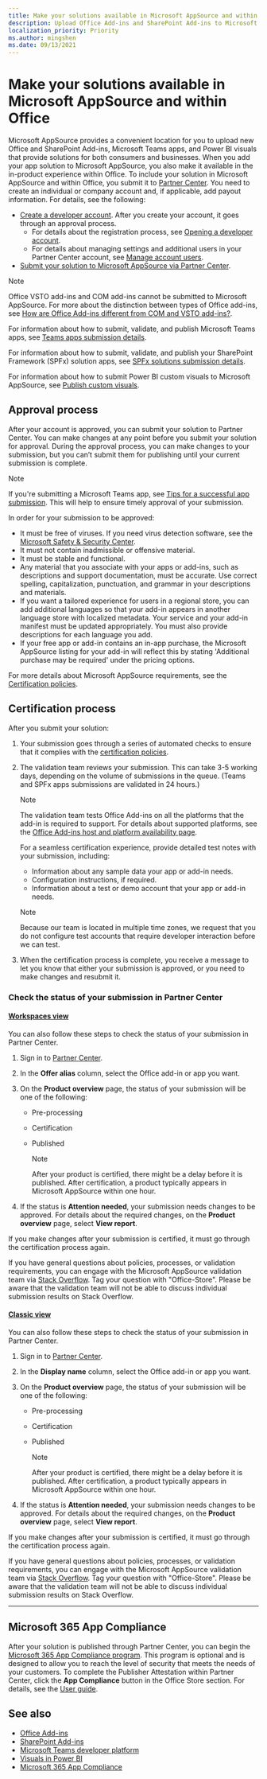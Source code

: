 ```yaml
---
title: Make your solutions available in Microsoft AppSource and within Office 
description: Upload Office Add-ins and SharePoint Add-ins to Microsoft AppSource via Partner Center.
localization_priority: Priority
ms.author: mingshen
ms.date: 09/13/2021
---
```


# Make your solutions available in Microsoft AppSource and within Office

Microsoft AppSource provides a convenient location for you to upload new Office and SharePoint Add-ins, Microsoft Teams apps, and Power BI visuals that provide solutions for both consumers and businesses. When you add your app solution to Microsoft AppSource, you also make it available in the in-product experience within Office. To include your solution in Microsoft AppSource and within Office, you submit it to [Partner Center](https://partner.microsoft.com/dashboard/marketplace-offers/overview). You need to create an individual or company account and, if applicable, add payout information. For details, see the following:

- [Create a developer account](https://partner.microsoft.com/dashboard/account/v3/enrollment/introduction/office). After you create your account, it goes through an approval process. 
  - For details about the registration process, see [Opening a developer account](open-a-developer-account.md).
  - For details about managing settings and additional users in your Partner Center account, see [Manage account users](manage-account-settings-and-profile.md).
- [Submit your solution to Microsoft AppSource via Partner Center](use-partner-center-to-submit-to-appsource.md).

> [!NOTE]
> Office VSTO add-ins and COM add-ins cannot be submitted to Microsoft AppSource. For more about the distinction between types of Office add-ins, see [How are Office Add-ins different from COM and VSTO add-ins?](/office/dev/add-ins/overview/office-add-ins#how-are-office-add-ins-different-from-com-and-vsto-add-ins).

For information about how to submit, validate, and publish Microsoft Teams apps, see [Teams apps submission details](/microsoftteams/platform/concepts/deploy-and-publish/appsource/publish).

For information about how to submit, validate, and publish your SharePoint Framework (SPFx) solution apps, see [SPFx solutions submission details](/sharepoint/dev/spfx/publish-to-marketplace-checklist).

For information about how to submit Power BI custom visuals to Microsoft AppSource, see [Publish custom visuals](/power-bi/developer/office-store).

<a name="bk_approval"> </a>
## Approval process

After your account is approved, you can submit your solution to Partner Center. You can make changes at any point before you submit your solution for approval. During the approval process, you can make changes to your submission, but you can’t submit them for publishing until your current submission is complete.

> [!NOTE] 
> If you're submitting a Microsoft Teams app, see [Tips for a successful app submission](/microsoftteams/platform/publishing/office-store-approval). This will help to ensure timely approval of your submission.

In order for your submission to be approved:

- It must be free of viruses. If you need virus detection software, see the [Microsoft Safety & Security Center](https://go.microsoft.com/fwlink/?LinkId=248711).
- It must not contain inadmissible or offensive material.
- It must be stable and functional.
- Any material that you associate with your apps or add-ins, such as descriptions and support documentation, must be accurate. Use correct spelling, capitalization, punctuation, and grammar in your descriptions and materials.
- If you want a tailored experience for users in a regional store, you can add additional languages so that your add-in appears in another language store with localized metadata. Your service and your add-in manifest must be updated appropriately. You must also provide descriptions for each language you add.
- If your free app or add-in contains an in-app purchase, the Microsoft AppSource listing for your add-in will reflect this by stating 'Additional purchase may be required' under the pricing options.

For more details about Microsoft AppSource requirements, see the [Certification policies](/legal/marketplace/certification-policies).

<a name="bk_Validation"> </a>

## Certification process

After you submit your solution:

1. Your submission goes through a series of automated checks to ensure that it complies with the [certification policies](/legal/marketplace/certification-policies).

2. The validation team reviews your submission. This can take 3-5 working days, depending on the volume of submissions in the queue. (Teams and SPFx apps submissions are validated in 24 hours.)

   > [!NOTE]
   > The validation team tests Office Add-ins on all the platforms that the add-in is required to support. For details about supported platforms, see the [Office Add-ins host and platform availability page](/office/dev/add-ins/overview/office-add-in-availability).

   For a seamless certification experience, provide detailed test notes with your submission, including:

   - Information about any sample data your app or add-in needs.
   - Configuration instructions, if required.
   - Information about a test or demo account that your app or add-in needs.

   > [!NOTE]
   > Because our team is located in multiple time zones, we request that you do not configure test accounts that require developer interaction before we can test.

3. When the certification process is complete, you receive a message to let you know that either your submission is approved, or you need to make changes and resubmit it.

### Check the status of your submission in Partner Center

#### [Workspaces view](#tab/Workspaces-view)

You can also follow these steps to check the status of your submission in Partner Center.

1. Sign in to [Partner Center](https://partner.microsoft.com/dashboard/marketplace-offers/overview).
1. In the **Offer alias** column, select the Office add-in or app you want.
1. On the **Product overview** page, the status of your submission will be one of the following:
    - Pre-processing
    - Certification
    - Published

      > [!NOTE]
      > After your product is certified, there might be a delay before it is published. After certification, a product typically appears in Microsoft AppSource within one hour.

1. If the status is **Attention needed**, your submission needs changes to be approved. For details about the required changes, on the **Product overview** page, select **View report**.

If you make changes after your submission is certified, it must go through the certification process again.

If you have general questions about policies, processes, or validation requirements, you can engage with the Microsoft AppSource validation team via [Stack Overflow](https://stackoverflow.com/search?q=office-store). Tag your question with "Office-Store". Please be aware that the validation team will not be able to discuss individual submission results on Stack Overflow.

#### [Classic view](#tab/classic-view)

You can also follow these steps to check the status of your submission in Partner Center.

1. Sign in to [Partner Center](https://partner.microsoft.com/dashboard/office/overview).
1. In the **Display name** column, select the Office add-in or app you want.
1. On the **Product overview** page, the status of your submission will be one of the following:
    - Pre-processing
    - Certification
    - Published

      > [!NOTE]
      > After your product is certified, there might be a delay before it is published. After certification, a product typically appears in Microsoft AppSource within one hour.

1. If the status is **Attention needed**, your submission needs changes to be approved. For details about the required changes, on the **Product overview** page, select **View report**.

If you make changes after your submission is certified, it must go through the certification process again.

If you have general questions about policies, processes, or validation requirements, you can engage with the Microsoft AppSource validation team via [Stack Overflow](https://stackoverflow.com/search?q=office-store). Tag your question with "Office-Store". Please be aware that the validation team will not be able to discuss individual submission results on Stack Overflow.

---

## Microsoft 365 App Compliance

After your solution is published through Partner Center, you can begin the [Microsoft 365 App Compliance program](/microsoft-365-app-certification/overview). This program is optional and is designed to allow you to reach the level of security that meets the needs of your customers. To complete the Publisher Attestation within Partner Center, click the **App Compliance** button in the Office Store section. For details, see the [User guide](/microsoft-365-app-certification/docs/userguide).

## See also

- [Office Add-ins](/office/dev/add-ins/overview/office-add-ins)  
- [SharePoint Add-ins](/sharepoint/dev/sp-add-ins/sharepoint-add-ins)
- [Microsoft Teams developer platform](/microsoftteams/platform/overview)
- [Visuals in Power BI](/power-bi/power-bi-custom-visuals)
- [Microsoft 365 App Compliance](/microsoft-365-app-certification/overview)
